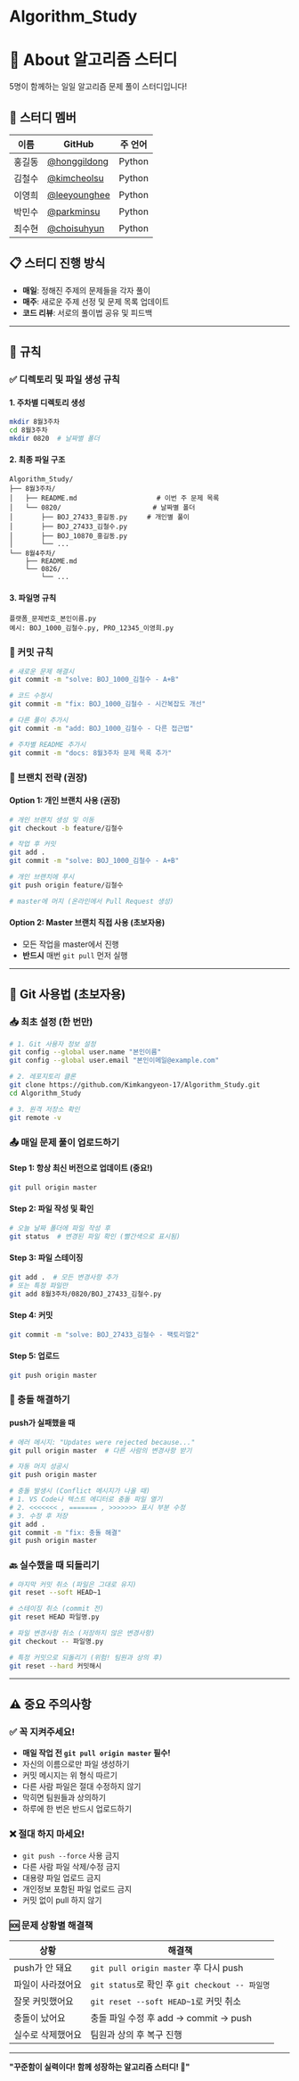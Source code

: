 # Algorithm_Study
# 🚀 About 알고리즘 스터디

5명이 함께하는 일일 알고리즘 문제 풀이 스터디입니다!

## 🤖 스터디 멤버

| 이름 | GitHub | 주 언어 |
|------ |-------------|---------|
| 홍길동 | [@honggildong](https://github.com/honggildong) | Python |
| 김철수 | [@kimcheolsu](https://github.com/kimcheolsu) | Python |
| 이영희 | [@leeyounghee](https://github.com/leeyounghee) | Python |
| 박민수 | [@parkminsu](https://github.com/parkminsu) | Python |
| 최수현 | [@choisuhyun](https://github.com/choisuhyun) | Python |

## 📋 스터디 진행 방식
- **매일**: 정해진 주제의 문제들을 각자 풀이
- **매주**: 새로운 주제 선정 및 문제 목록 업데이트
- **코드 리뷰**: 서로의 풀이법 공유 및 피드백

---

## 🚨 규칙

### ✅ 디렉토리 및 파일 생성 규칙

#### 1. 주차별 디렉토리 생성
```bash
mkdir 8월3주차
cd 8월3주차
mkdir 0820  # 날짜별 폴더
```

#### 2. 최종 파일 구조
```
Algorithm_Study/
├── 8월3주차/
│   ├── README.md                    # 이번 주 문제 목록
│   └── 0820/                       # 날짜별 폴더
│       ├── BOJ_27433_홍길동.py     # 개인별 풀이
│       ├── BOJ_27433_김철수.py
│       ├── BOJ_10870_홍길동.py
│       └── ...
└── 8월4주차/
    ├── README.md
    └── 0826/
        └── ...
```

#### 3. 파일명 규칙
```
플랫폼_문제번호_본인이름.py
예시: BOJ_1000_김철수.py, PRO_12345_이영희.py
```

### 📝 커밋 규칙

```bash
# 새로운 문제 해결시
git commit -m "solve: BOJ_1000_김철수 - A+B"

# 코드 수정시  
git commit -m "fix: BOJ_1000_김철수 - 시간복잡도 개선"

# 다른 풀이 추가시
git commit -m "add: BOJ_1000_김철수 - 다른 접근법"

# 주차별 README 추가시
git commit -m "docs: 8월3주차 문제 목록 추가"
```

### 🌿 브랜치 전략 (권장)

#### Option 1: 개인 브랜치 사용 (권장)
```bash
# 개인 브랜치 생성 및 이동
git checkout -b feature/김철수

# 작업 후 커밋
git add .
git commit -m "solve: BOJ_1000_김철수 - A+B"

# 개인 브랜치에 푸시
git push origin feature/김철수

# master에 머지 (온라인에서 Pull Request 생성)
```

#### Option 2: Master 브랜치 직접 사용 (초보자용)
- 모든 작업을 master에서 진행
- **반드시** 매번 `git pull` 먼저 실행

---

## 🔄 Git 사용법 (초보자용)

### 📥 최초 설정 (한 번만)
```bash
# 1. Git 사용자 정보 설정
git config --global user.name "본인이름"
git config --global user.email "본인이메일@example.com"

# 2. 레포지토리 클론
git clone https://github.com/Kimkangyeon-17/Algorithm_Study.git
cd Algorithm_Study

# 3. 원격 저장소 확인
git remote -v
```

### 📤 매일 문제 풀이 업로드하기

#### Step 1: 항상 최신 버전으로 업데이트 (중요!)
```bash
git pull origin master
```

#### Step 2: 파일 작성 및 확인
```bash
# 오늘 날짜 폴더에 파일 작성 후
git status  # 변경된 파일 확인 (빨간색으로 표시됨)
```

#### Step 3: 파일 스테이징
```bash
git add .  # 모든 변경사항 추가
# 또는 특정 파일만
git add 8월3주차/0820/BOJ_27433_김철수.py
```

#### Step 4: 커밋
```bash
git commit -m "solve: BOJ_27433_김철수 - 팩토리얼2"
```

#### Step 5: 업로드
```bash
git push origin master
```

### 🚨 충돌 해결하기

#### push가 실패했을 때
```bash
# 에러 메시지: "Updates were rejected because..."
git pull origin master  # 다른 사람의 변경사항 받기

# 자동 머지 성공시
git push origin master

# 충돌 발생시 (Conflict 메시지가 나올 때)
# 1. VS Code나 텍스트 에디터로 충돌 파일 열기
# 2. <<<<<<< , ======= , >>>>>>> 표시 부분 수정
# 3. 수정 후 저장
git add .
git commit -m "fix: 충돌 해결"
git push origin master
```

### 🔙 실수했을 때 되돌리기

```bash
# 마지막 커밋 취소 (파일은 그대로 유지)
git reset --soft HEAD~1

# 스테이징 취소 (commit 전)
git reset HEAD 파일명.py

# 파일 변경사항 취소 (저장하지 않은 변경사항)
git checkout -- 파일명.py

# 특정 커밋으로 되돌리기 (위험! 팀원과 상의 후)
git reset --hard 커밋해시
```

---

## ⚠️ 중요 주의사항

### ✅ 꼭 지켜주세요!
- **매일 작업 전 `git pull origin master` 필수!**
- 자신의 이름으로만 파일 생성하기
- 커밋 메시지는 위 형식 따르기
- 다른 사람 파일은 절대 수정하지 않기
- 막히면 팀원들과 상의하기
- 하루에 한 번은 반드시 업로드하기

### ❌ 절대 하지 마세요!
- `git push --force` 사용 금지
- 다른 사람 파일 삭제/수정 금지
- 대용량 파일 업로드 금지
- 개인정보 포함된 파일 업로드 금지
- 커밋 없이 pull 하지 않기

### 🆘 문제 상황별 해결책

| 상황 | 해결책 |
|------|--------|
| push가 안 돼요 | `git pull origin master` 후 다시 push |
| 파일이 사라졌어요 | `git status`로 확인 후 `git checkout -- 파일명` |
| 잘못 커밋했어요 | `git reset --soft HEAD~1`로 커밋 취소 |
| 충돌이 났어요 | 충돌 파일 수정 후 add → commit → push |
| 실수로 삭제했어요 | 팀원과 상의 후 복구 진행 |

---



**"꾸준함이 실력이다! 함께 성장하는 알고리즘 스터디! 🚀"**